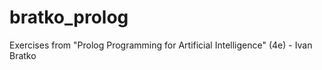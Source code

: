 # bratko_prolog

Exercises from "Prolog Programming for Artificial Intelligence" (4e) - Ivan Bratko

